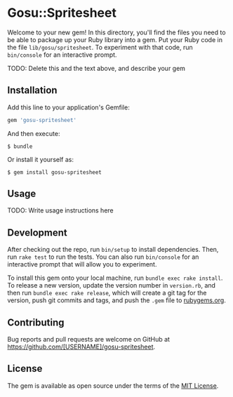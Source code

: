 # Gosu::Spritesheet

Welcome to your new gem! In this directory, you'll find the files you need to be able to package up your Ruby library into a gem. Put your Ruby code in the file `lib/gosu/spritesheet`. To experiment with that code, run `bin/console` for an interactive prompt.

TODO: Delete this and the text above, and describe your gem

## Installation

Add this line to your application's Gemfile:

```ruby
gem 'gosu-spritesheet'
```

And then execute:

    $ bundle

Or install it yourself as:

    $ gem install gosu-spritesheet

## Usage

TODO: Write usage instructions here

## Development

After checking out the repo, run `bin/setup` to install dependencies. Then, run `rake test` to run the tests. You can also run `bin/console` for an interactive prompt that will allow you to experiment.

To install this gem onto your local machine, run `bundle exec rake install`. To release a new version, update the version number in `version.rb`, and then run `bundle exec rake release`, which will create a git tag for the version, push git commits and tags, and push the `.gem` file to [rubygems.org](https://rubygems.org).

## Contributing

Bug reports and pull requests are welcome on GitHub at https://github.com/[USERNAME]/gosu-spritesheet.

## License

The gem is available as open source under the terms of the [MIT License](https://opensource.org/licenses/MIT).
